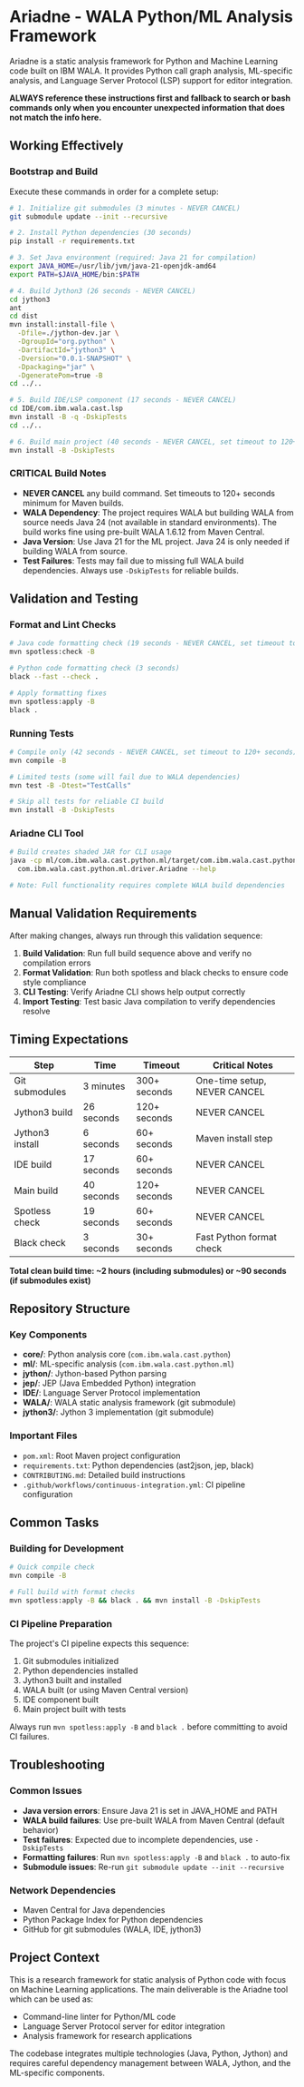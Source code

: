 # Ariadne - WALA Python/ML Analysis Framework

Ariadne is a static analysis framework for Python and Machine Learning code built on IBM WALA. It provides Python call graph analysis, ML-specific analysis, and Language Server Protocol (LSP) support for editor integration.

**ALWAYS reference these instructions first and fallback to search or bash commands only when you encounter unexpected information that does not match the info here.**

## Working Effectively

### Bootstrap and Build
Execute these commands in order for a complete setup:

```bash
# 1. Initialize git submodules (3 minutes - NEVER CANCEL)
git submodule update --init --recursive

# 2. Install Python dependencies (30 seconds)
pip install -r requirements.txt

# 3. Set Java environment (required: Java 21 for compilation)
export JAVA_HOME=/usr/lib/jvm/java-21-openjdk-amd64
export PATH=$JAVA_HOME/bin:$PATH

# 4. Build Jython3 (26 seconds - NEVER CANCEL)
cd jython3
ant
cd dist
mvn install:install-file \
  -Dfile=./jython-dev.jar \
  -DgroupId="org.python" \
  -DartifactId="jython3" \
  -Dversion="0.0.1-SNAPSHOT" \
  -Dpackaging="jar" \
  -DgeneratePom=true -B
cd ../..

# 5. Build IDE/LSP component (17 seconds - NEVER CANCEL)
cd IDE/com.ibm.wala.cast.lsp
mvn install -B -q -DskipTests
cd ../..

# 6. Build main project (40 seconds - NEVER CANCEL, set timeout to 120+ seconds)
mvn install -B -DskipTests
```

### CRITICAL Build Notes
- **NEVER CANCEL** any build command. Set timeouts to 120+ seconds minimum for Maven builds.
- **WALA Dependency**: The project requires WALA but building WALA from source needs Java 24 (not available in standard environments). The build works fine using pre-built WALA 1.6.12 from Maven Central.
- **Java Version**: Use Java 21 for the ML project. Java 24 is only needed if building WALA from source.
- **Test Failures**: Tests may fail due to missing full WALA build dependencies. Always use `-DskipTests` for reliable builds.

## Validation and Testing

### Format and Lint Checks
```bash
# Java code formatting check (19 seconds - NEVER CANCEL, set timeout to 60+ seconds)
mvn spotless:check -B

# Python code formatting check (3 seconds)
black --fast --check .

# Apply formatting fixes
mvn spotless:apply -B
black .
```

### Running Tests
```bash
# Compile only (42 seconds - NEVER CANCEL, set timeout to 120+ seconds)
mvn compile -B

# Limited tests (some will fail due to WALA dependencies)
mvn test -B -Dtest="TestCalls"

# Skip all tests for reliable CI build
mvn install -B -DskipTests
```

### Ariadne CLI Tool
```bash
# Build creates shaded JAR for CLI usage
java -cp ml/com.ibm.wala.cast.python.ml/target/com.ibm.wala.cast.python.ml-0.0.1-SNAPSHOT-shaded.jar \
  com.ibm.wala.cast.python.ml.driver.Ariadne --help

# Note: Full functionality requires complete WALA build dependencies
```

## Manual Validation Requirements
After making changes, always run through this validation sequence:

1. **Build Validation**: Run full build sequence above and verify no compilation errors
2. **Format Validation**: Run both spotless and black checks to ensure code style compliance  
3. **CLI Testing**: Verify Ariadne CLI shows help output correctly
4. **Import Testing**: Test basic Java compilation to verify dependencies resolve

## Timing Expectations

| Step | Time | Timeout | Critical Notes |
|------|------|---------|----------------|
| Git submodules | 3 minutes | 300+ seconds | One-time setup, NEVER CANCEL |
| Jython3 build | 26 seconds | 120+ seconds | NEVER CANCEL |
| Jython3 install | 6 seconds | 60+ seconds | Maven install step |
| IDE build | 17 seconds | 60+ seconds | NEVER CANCEL |
| Main build | 40 seconds | 120+ seconds | NEVER CANCEL |
| Spotless check | 19 seconds | 60+ seconds | NEVER CANCEL |
| Black check | 3 seconds | 30+ seconds | Fast Python format check |

**Total clean build time: ~2 hours (including submodules) or ~90 seconds (if submodules exist)**

## Repository Structure

### Key Components
- **core/**: Python analysis core (`com.ibm.wala.cast.python`)
- **ml/**: ML-specific analysis (`com.ibm.wala.cast.python.ml`) 
- **jython/**: Jython-based Python parsing
- **jep/**: JEP (Java Embedded Python) integration
- **IDE/**: Language Server Protocol implementation
- **WALA/**: WALA static analysis framework (git submodule)
- **jython3/**: Jython 3 implementation (git submodule)

### Important Files
- `pom.xml`: Root Maven project configuration
- `requirements.txt`: Python dependencies (ast2json, jep, black)
- `CONTRIBUTING.md`: Detailed build instructions
- `.github/workflows/continuous-integration.yml`: CI pipeline configuration

## Common Tasks

### Building for Development
```bash
# Quick compile check
mvn compile -B

# Full build with format checks  
mvn spotless:apply -B && black . && mvn install -B -DskipTests
```

### CI Pipeline Preparation
The project's CI pipeline expects this sequence:
1. Git submodules initialized
2. Python dependencies installed
3. Jython3 built and installed
4. WALA built (or using Maven Central version)
5. IDE component built
6. Main project built with tests

Always run `mvn spotless:apply -B` and `black .` before committing to avoid CI failures.

## Troubleshooting

### Common Issues
- **Java version errors**: Ensure Java 21 is set in JAVA_HOME and PATH
- **WALA build failures**: Use pre-built WALA from Maven Central (default behavior)
- **Test failures**: Expected due to incomplete dependencies, use `-DskipTests`
- **Formatting failures**: Run `mvn spotless:apply -B` and `black .` to auto-fix
- **Submodule issues**: Re-run `git submodule update --init --recursive`

### Network Dependencies
- Maven Central for Java dependencies
- Python Package Index for Python dependencies  
- GitHub for git submodules (WALA, IDE, jython3)

## Project Context
This is a research framework for static analysis of Python code with focus on Machine Learning applications. The main deliverable is the Ariadne tool which can be used as:
- Command-line linter for Python/ML code
- Language Server Protocol server for editor integration
- Analysis framework for research applications

The codebase integrates multiple technologies (Java, Python, Jython) and requires careful dependency management between WALA, Jython, and the ML-specific components.